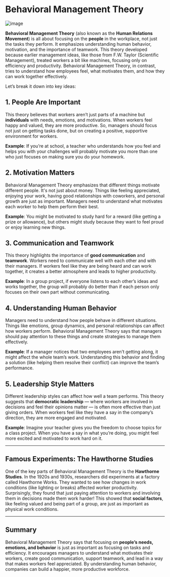 # Behavioral Management Theory
![image](https://github.com/user-attachments/assets/e77e52f8-5acc-4db0-980a-9803848f0df9)

**Behavioral Management Theory** (also known as the **Human Relations Movement**) is all about focusing on the **people** in the workplace, not just the tasks they perform. It emphasizes understanding human behavior, motivation, and the importance of teamwork. This theory developed because earlier management ideas, like those from F.W. Taylor (Scientific Management), treated workers a bit like machines, focusing only on efficiency and productivity. Behavioral Management Theory, in contrast, tries to understand how employees feel, what motivates them, and how they can work together effectively.

Let’s break it down into key ideas:

## 1. **People Are Important**
This theory believes that workers aren’t just parts of a machine but **individuals** with needs, emotions, and motivations. When workers feel happy and valued, they are more productive. So, managers should focus not just on getting tasks done, but on creating a positive, supportive environment for workers.

**Example**: If you’re at school, a teacher who understands how you feel and helps you with your challenges will probably motivate you more than one who just focuses on making sure you do your homework.

## 2. **Motivation Matters**
Behavioral Management Theory emphasizes that different things motivate different people. It's not just about money. Things like feeling appreciated, enjoying your work, having good relationships with coworkers, and personal growth are just as important. Managers need to understand what motivates each worker to help them perform their best.

**Example**: You might be motivated to study hard for a reward (like getting a prize or allowance), but others might study because they want to feel proud or enjoy learning new things.

## 3. **Communication and Teamwork**
This theory highlights the importance of **good communication** and **teamwork**. Workers need to communicate well with each other and with their managers. If workers feel like they are being heard and can work together, it creates a better atmosphere and leads to higher productivity.

**Example**: In a group project, if everyone listens to each other’s ideas and works together, the group will probably do better than if each person only focuses on their own part without communicating.

## 4. **Understanding Human Behavior**
Managers need to understand how people behave in different situations. Things like emotions, group dynamics, and personal relationships can affect how workers perform. Behavioral Management Theory says that managers should pay attention to these things and create strategies to manage them effectively.

**Example**: If a manager notices that two employees aren’t getting along, it might affect the whole team’s work. Understanding this behavior and finding a solution (like helping them resolve their conflict) can improve the team’s performance.

## 5. **Leadership Style Matters**
Different leadership styles can affect how well a team performs. This theory suggests that **democratic leadership** — where workers are involved in decisions and feel their opinions matter — is often more effective than just giving orders. When workers feel like they have a say in the company’s direction, they are more engaged and motivated.

**Example**: Imagine your teacher gives you the freedom to choose topics for a class project. When you have a say in what you’re doing, you might feel more excited and motivated to work hard on it.

---

## Famous Experiments: The Hawthorne Studies
One of the key parts of Behavioral Management Theory is the **Hawthorne Studies**. In the 1920s and 1930s, researchers did experiments at a factory called Hawthorne Works. They wanted to see how changes in work conditions (like lighting or breaks) affected worker productivity. Surprisingly, they found that just paying attention to workers and involving them in decisions made them work harder! This showed that **social factors**, like feeling valued and being part of a group, are just as important as physical work conditions.

---

## Summary
Behavioral Management Theory says that focusing on **people’s needs, emotions, and behavior** is just as important as focusing on tasks and efficiency. It encourages managers to understand what motivates their workers, create good communication, support teamwork, and lead in a way that makes workers feel appreciated. By understanding human behavior, companies can build a happier, more productive workforce.
